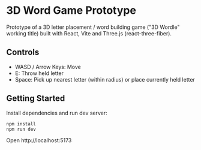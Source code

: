 # 3D Word Game Prototype

Prototype of a 3D letter placement / word building game ("3D Wordle" working title) built with React, Vite and Three.js (react-three-fiber).

## Controls
- WASD / Arrow Keys: Move
- E: Throw held letter
- Space: Pick up nearest letter (within radius) or place currently held letter

## Getting Started
Install dependencies and run dev server:

```
npm install
npm run dev
```

Open http://localhost:5173

